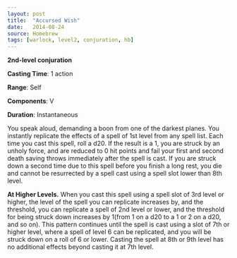 ```yaml
---
layout: post
title:  "Accursed Wish"
date:   2014-08-24
source: Homebrew
tags: [warlock, level2, conjuration, hb]
---
```


**2nd-level conjuration**

**Casting Time**: 1 action

**Range**: Self

**Components**: V

**Duration**: Instantaneous

You speak aloud, demanding a boon from one of the darkest planes. You instantly replicate the effects of a spell of 1st level from any spell list. Each time you cast this spell, roll a d20. If the result
is a 1, you are struck by an unholy force, and are reduced to 0 hit points and fail your first and second death saving throws immediately after the spell is cast. If you are struck down a second time due to this spell before you finish a long rest, you die and cannot be resurrected by a spell cast using a spell slot lower than 8th level.

**At Higher Levels.** When you cast this spell using a spell slot of 3rd level or higher, the level of the spell you can replicate increases by, and the threshold, you can replicate a spell of 2nd level or lower, and the threshold for being struck down increases by 1(from 1 on a d20 to a 1 or 2 on a d20, and so on). This pattern continues until the spell is cast using a slot of 7th or higher level, where a spell of level 6 can be replicated, and you will be struck down on a roll of 6 or lower. Casting the spell at 8th or 9th level has no additional effects beyond casting it at 7th level.
